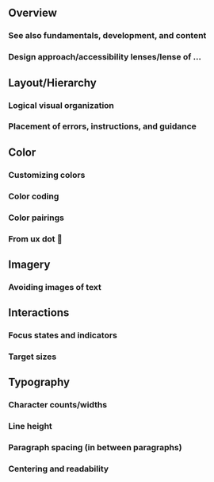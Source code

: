 ## Overview

### See also fundamentals, development, and content

### Design approach/accessibility lenses/lense of …

## Layout/Hierarchy

### Logical visual organization

### Placement of errors, instructions, and guidance

## Color

### Customizing colors

### Color coding

### Color pairings

### From ux dot 😬

## Imagery

### Avoiding images of text

## Interactions

### Focus states and indicators

### Target sizes

## Typography

### Character counts/widths

### Line height

### Paragraph spacing (in between paragraphs)

### Centering and readability
